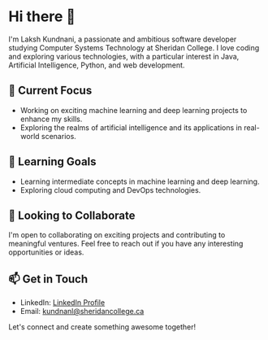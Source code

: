 # Hi there 👋

I'm Laksh Kundnani, a passionate and ambitious software developer studying Computer Systems Technology at Sheridan College. I love coding and exploring various technologies, with a particular interest in Java, Artificial Intelligence, Python, and web development. 

## 🔭 Current Focus

- Working on exciting machine learning and deep learning projects to enhance my skills.
- Exploring the realms of artificial intelligence and its applications in real-world scenarios.

## 🌱 Learning Goals

- Learning intermediate concepts in machine learning and deep learning.
- Exploring cloud computing and DevOps technologies.

## 👯 Looking to Collaborate

I'm open to collaborating on exciting projects and contributing to meaningful ventures. Feel free to reach out if you have any interesting opportunities or ideas.

## 📫 Get in Touch

- LinkedIn: [LinkedIn Profile](https://www.linkedin.com/in/lakshkundnani/)
- Email: kundnanl@sheridancollege.ca

Let's connect and create something awesome together!
